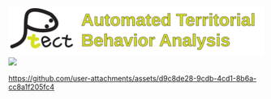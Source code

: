<img src="resources/peetect_logo_v1.svg" width="1200" />
<img src="resources/demo_out.gif" width="1200" />

https://github.com/user-attachments/assets/d9c8de28-9cdb-4cd1-8b6a-cc8a1f205fc4

